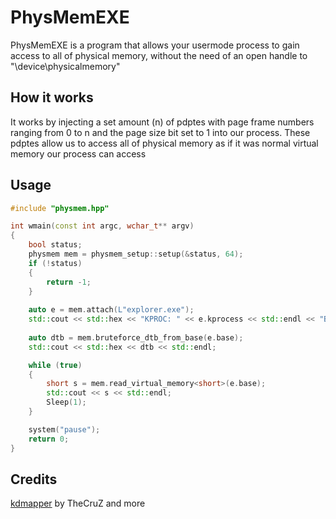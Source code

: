 # PhysMemEXE

PhysMemEXE is a program that allows your usermode process to gain access to all of physical memory, without the need of an open handle to "\device\physicalmemory"

## How it works

It works by injecting a set amount (n) of pdptes with page frame numbers ranging from 0 to n and the page size bit set to 1 into our process. These pdptes allow us to access all of physical memory as if it was normal virtual memory our process can access

## Usage

```cpp
#include "physmem.hpp"

int wmain(const int argc, wchar_t** argv) 
{
	bool status;
	physmem mem = physmem_setup::setup(&status, 64);
	if (!status)
	{
		return -1;
	}
	
	auto e = mem.attach(L"explorer.exe");
	std::cout << std::hex << "KPROC: " << e.kprocess << std::endl << "BASE: " << e.base << std::endl << "DTB: " << e.directory_table << std::endl << "PID: " << e.pid << std::endl;
	
	auto dtb = mem.bruteforce_dtb_from_base(e.base);
	std::cout << std::hex << dtb << std::endl;

	while (true)
	{
		short s = mem.read_virtual_memory<short>(e.base);
		std::cout << s << std::endl;
		Sleep(1);
	}

	system("pause");
	return 0;
}
```

## Credits

[kdmapper](https://github.com/TheCruZ/kdmapper) by TheCruZ and more
